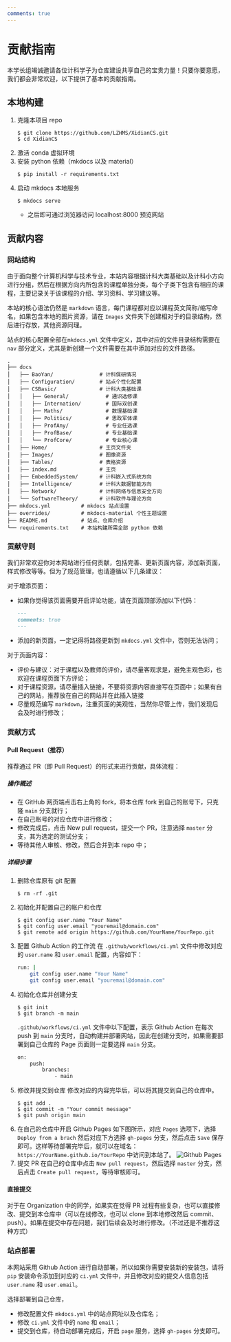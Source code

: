 ```yaml
---
comments: true
---
```

# 贡献指南

本学长组竭诚邀请各位计科学子为仓库建设共享自己的宝贵力量！只要你要意愿，我们都会非常欢迎，以下提供了基本的贡献指南。

## 本地构建
1. 克隆本项目 repo
    ```shell
    $ git clone https://github.com/LZHMS/XidianCS.git
    $ cd XidianCS
    ```
2. 激活 conda 虚拟环境
3. 安装 python 依赖（mkdocs 以及 material）
    ```shell
    $ pip install -r requirements.txt
    ```
4. 启动 mkdocs 本地服务
    ```shell
    $ mkdocs serve
    ```
    - 之后即可通过浏览器访问 localhost:8000 预览网站

## 贡献内容
### 网站结构
由于面向整个计算机科学与技术专业，本站内容根据计科大类基础以及计科小方向进行分组，然后在根据方向内所包含的课程单独分类，每个子类下包含有相应的课程，主要记录关于该课程的介绍、学习资料、学习建议等。

本站的核心语法仍然是 `markdown` 语言，每门课程都对应以课程英文简称/缩写命名，如果包含本地的图片资源，请在 `Images` 文件夹下创建相对于的目录结构，然后进行存放，其他资源同理。

站点的核心配置全部在`mkdocs.yml` 文件中定义，其中对应的文件目录结构需要在 `nav` 部分定义，尤其是新创建一个文件需要在其中添加对应的文件路径。

```text
.
├── docs
│   ├── BaoYan/               # 计科保研情况
│   ├── Configuration/        # 站点个性化配置
│   ├── CSBasic/              # 计科大类基础课
│   │   ├── General/            # 通识选修课
│   │   ├── Internation/        # 国际双创课
│   │   ├── Maths/              # 数理基础课
│   │   ├── Politics/           # 思政军体课
│   │   ├── ProfAny/            # 专业任选课
│   │   ├── ProfBase/           # 专业基础课
│   │   └── ProfCore/           # 专业核心课
│   ├── Home/                 # 主页文件夹
│   ├── Images/               # 图像资源
│   ├── Tables/               # 表格资源
│   ├── index.md              # 主页
│   ├── EmbeddedSystem/       # 计科嵌入式系统方向
│   ├── Intelligence/         # 计科大数据智能方向
│   ├── Network/              # 计科网络与信息安全方向
│   └── SoftwareTheory/       # 计科软件与理论方向
├── mkdocs.yml          # mkdocs 站点设置
├── overrides/          # mkdocs-material 个性主题设置
├── README.md           # 站点、仓库介绍
└── requirements.txt    # 本站构建所需全部 python 依赖
```

### 贡献守则
我们非常欢迎你对本网站进行任何贡献，包括完善、更新页面内容，添加新页面，样式修改等等。但为了规范管理，也请遵循以下几条建议：

对于增添页面：

+ 如果你觉得该页面需要开启评论功能，请在页面顶部添加以下代码：
    ```markdown
    ---
    comments: true
    ---
    ```
    
+ 添加的新页面，一定记得将路径更新到 `mkdocs.yml` 文件中，否则无法访问；

对于页面内容：

+ 评价与建议：对于课程以及教师的评价，请尽量客观求是，避免主观色彩，也欢迎在课程页面下方评论；
+ 对于课程资源，请尽量插入链接，不要将资源内容直接写在页面中；如果有自己的网站，推荐放在自己的网站并在此插入链接
+ 尽量规范编写 `markdown`，注重页面的美观性，当然你尽管上传，我们发现后会及时进行修改；

### 贡献方式
#### Pull Request（推荐）
推荐通过 PR（即 Pull Request）的形式来进行贡献，具体流程：
##### 操作概述
- 在 GitHub 网页端点击右上角的 fork，将本仓库 fork 到自己的账号下，只克隆 `main` 分支就行；
- 在自己账号的对应仓库中进行修改；
- 修改完成后，点击 New pull request，提交一个 PR，注意选择 `master` 分支，其为选定的测试分支；
- 等待其他人审核、修改，然后合并到本 repo 中；

##### 详细步骤
1. 删除仓库原有 git 配置
    ```shell
    $ rm -rf .git
    ```
2. 初始化并配置自己的帐户和仓库
    ```shell
    $ git config user.name "Your Name"
    $ git config user.email "youremail@domain.com"
    $ git remote add origin https://github.com/YourName/YourRepo.git
    ```
3. 配置 Github Action 的工作流
    在 `.github/workflows/ci.yml` 文件中修改对应的 `user.name` 和 `user.email` 配置，内容如下：
    ```bash
    run: |
        git config user.name "Your Name"
        git config user.email "youremail@domain.com"
    ```
4. 初始化仓库并创建分支
    ```shell
    $ git init
    $ git branch -m main
    ```
    `.github/workflows/ci.yml` 文件中以下配置，表示 Github Action 在每次 push 到 `main` 分支时，自动构建并部署网站，因此在创建分支时，如果需要部署到自己仓库的 Page 页面则一定要选择 `main` 分支。
    ```bash
    on:
        push:
            branches: 
                - main
    ```
5. 修改并提交到仓库
    修改对应的内容完毕后，可以将其提交到自己的仓库中。
    ```shell
    $ git add .
    $ git commit -m "Your commit message"
    $ git push origin main
    ```
6. 在自己的仓库中开启 Github Pages
    如下图所示，对应 `Pages` 选项下，选择 `Deploy from a brach` 然后对应下方选择 `gh-pages` 分支，然后点击 `Save` 保存即可。这样等待部署完毕后，就可以在域名：`https://YourName.github.io/YourRepo` 中访问到本站了。
    <img src="https://lzhms.oss-cn-hangzhou.aliyuncs.com/images/docs/xdu/202409261133675.png" alt="Github Pages"/>
7. 提交 PR
    在自己的仓库中点击 `New pull request`，然后选择 `master` 分支，然后点击 `Create pull request`，等待审核即可。

#### 直接提交
对于在 Organization 中的同学，如果实在觉得 PR 过程有些复杂，也可以直接修改、提交到本仓库中（可以在线修改，也可以 clone 到本地修改然后 commit、push）。如果在提交中存在问题，我们后续会及时进行修改。（不过还是不推荐这种方式）

### 站点部署
本网站采用 Github Action 进行自动部署，所以如果你需要安装新的安装包，请将 `pip` 安装命令添加到对应的 `ci.yml` 文件中，并且修改对应的提交人信息包括 `user.name` 和 `user.email`。

选择部署到自己仓库，

+ 修改配置文件 `mkdocs.yml` 中的站点网址以及仓库名；
+ 修改 `ci.yml` 文件中的 `name` 和 `email`；
+ 提交到仓库，待自动部署完成后，开启 `page` 服务，选择 `gh-pages` 分支即可。

